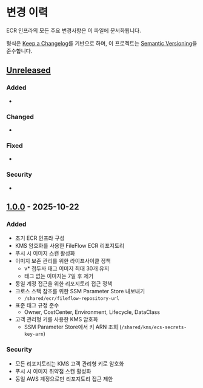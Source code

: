 # 변경 이력

ECR 인프라의 모든 주요 변경사항은 이 파일에 문서화됩니다.

형식은 [Keep a Changelog](https://keepachangelog.com/ko/1.0.0/)를 기반으로 하며,
이 프로젝트는 [Semantic Versioning](https://semver.org/lang/ko/)을 준수합니다.

## [Unreleased]

### Added
-

### Changed
-

### Fixed
-

### Security
-

## [1.0.0] - 2025-10-22

### Added
- 초기 ECR 인프라 구성
- KMS 암호화를 사용한 FileFlow ECR 리포지토리
- 푸시 시 이미지 스캔 활성화
- 이미지 보존 관리를 위한 라이프사이클 정책
  - v* 접두사 태그 이미지 최대 30개 유지
  - 태그 없는 이미지는 7일 후 제거
- 동일 계정 접근을 위한 리포지토리 접근 정책
- 크로스 스택 참조를 위한 SSM Parameter Store 내보내기
  - `/shared/ecr/fileflow-repository-url`
- 표준 태그 규정 준수
  - Owner, CostCenter, Environment, Lifecycle, DataClass
- 고객 관리형 키를 사용한 KMS 암호화
  - SSM Parameter Store에서 키 ARN 조회 (`/shared/kms/ecs-secrets-key-arn`)

### Security
- 모든 리포지토리는 KMS 고객 관리형 키로 암호화
- 푸시 시 이미지 취약점 스캔 활성화
- 동일 AWS 계정으로만 리포지토리 접근 제한

[Unreleased]: https://github.com/ryuqqq/infrastructure/compare/ecr/v1.0.0...HEAD
[1.0.0]: https://github.com/ryuqqq/infrastructure/releases/tag/ecr/v1.0.0
